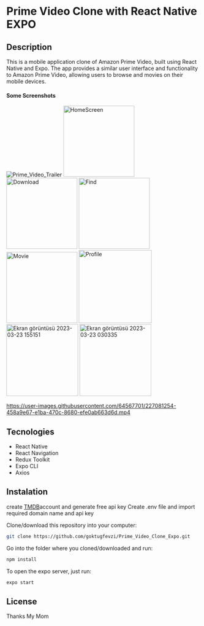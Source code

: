 # Prime Video Clone with React Native EXPO

## Description

This is a mobile application clone of Amazon Prime Video, built using React Native and Expo. 
The app provides a similar user interface and functionality to Amazon Prime Video, allowing users to browse and movies on their mobile devices.

#### Some Screenshots

![Prime_Video_Trailer](https://user-images.githubusercontent.com/64567701/227070017-de157d73-337b-4b17-8442-1d21ff53ad8b.gif)
<img width="185" alt="HomeScreen" src="https://user-images.githubusercontent.com/64567701/227070303-da402458-77f3-4330-90d3-1195cace6ac8.png">
<img width="185" alt="Download" src="https://user-images.githubusercontent.com/64567701/227070308-d80dc33f-a7f8-49fa-94e3-2fa2c9dad43d.png">
<img width="185" alt="Find" src="https://user-images.githubusercontent.com/64567701/227070319-2ba362f6-bf54-4d10-9472-f08b607b2a58.png">
<img width="185" alt="Movie" src="https://user-images.githubusercontent.com/64567701/227070339-67129487-9e32-4cd0-94b4-f7f0d1ad1146.png">
<img width="190" alt="Profile" src="https://user-images.githubusercontent.com/64567701/227605017-7ba81338-6520-42a3-821f-e6ce1973ee59.png">
<img width="187" alt="Ekran görüntüsü 2023-03-23 155151" src="https://user-images.githubusercontent.com/64567701/227605029-0a5c8c1a-ff55-40ca-a2fa-7b6a7ca2326f.png">
<img width="187" alt="Ekran görüntüsü 2023-03-23 030335" src="https://user-images.githubusercontent.com/64567701/227605045-7596c327-02f3-4d58-965b-b928dfda084e.png">

https://user-images.githubusercontent.com/64567701/227081254-458a9e67-e1ba-470c-8680-efe0ab663d6d.mp4


## Tecnologies

- React Native
- React Navigation
- Redux Toolkit
- Expo CLI
- Axios

## Instalation

create <a href="https://developers.themoviedb.org/3">TMDB</a>account and generate free api key
Create .env file and import required domain name and api key

Clone/download this repository into your computer:

```sh
git clone https://github.com/goktugfevzi/Prime_Video_Clone_Expo.git
```

Go into the folder where you cloned/downloaded and run:

```sh
npm install
```

To open the expo server, just run:

```sh
expo start
```

## License
Thanks My Mom

